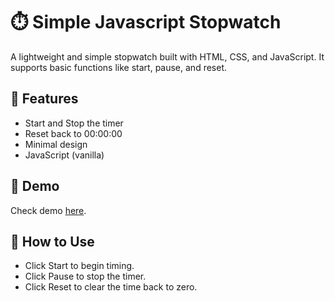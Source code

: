 # ⏱️ Simple Javascript Stopwatch
A lightweight and simple stopwatch built with HTML, CSS, and JavaScript.
It supports basic functions like start, pause, and reset.

## 🚀 Features
- Start and Stop the timer
- Reset back to 00:00:00
- Minimal design
- JavaScript (vanilla)

## 📸 Demo
Check demo <a href="https://yoonwint.github.io/SimpleStopWatch/">here</a>.

## 🎯 How to Use
- Click Start to begin timing.
- Click Pause to stop the timer.
- Click Reset to clear the time back to zero.



